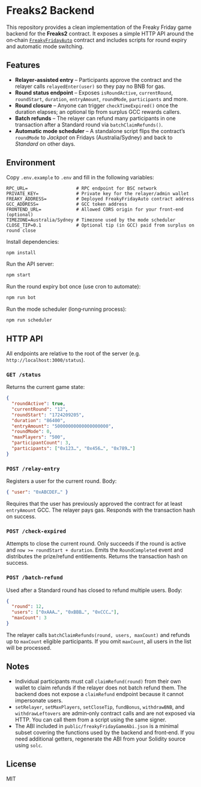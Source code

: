 # Freaks2 Backend

This repository provides a clean implementation of the Freaky Friday game backend for the **Freaks2** contract.  It exposes a simple HTTP API around the on‑chain [`FreakyFridayAuto`](./contracts/FreakyFridayAuto.sol) contract and includes scripts for round expiry and automatic mode switching.

## Features

- **Relayer‑assisted entry** – Participants approve the contract and the relayer calls `relayedEnter(user)` so they pay no BNB for gas.
- **Round status endpoint** – Exposes `isRoundActive`, `currentRound`, `roundStart`, `duration`, `entryAmount`, `roundMode`, `participants` and more.
- **Round closure** – Anyone can trigger `checkTimeExpired()` once the duration elapses; an optional tip from surplus GCC rewards callers.
- **Batch refunds** – The relayer can refund many participants in one transaction after a Standard round via `batchClaimRefunds()`.
- **Automatic mode scheduler** – A standalone script flips the contract’s `roundMode` to *Jackpot* on Fridays (Australia/Sydney) and back to *Standard* on other days.

## Environment

Copy `.env.example` to `.env` and fill in the following variables:

```
RPC_URL=                  # RPC endpoint for BSC network
PRIVATE_KEY=              # Private key for the relayer/admin wallet
FREAKY_ADDRESS=           # Deployed FreakyFridayAuto contract address
GCC_ADDRESS=              # GCC token address
FRONTEND_URL=             # Allowed CORS origin for your front‑end (optional)
TIMEZONE=Australia/Sydney # Timezone used by the mode scheduler
CLOSE_TIP=0.1             # Optional tip (in GCC) paid from surplus on round close
```

Install dependencies:

```sh
npm install
```

Run the API server:

```sh
npm start
```

Run the round expiry bot once (use cron to automate):

```sh
npm run bot
```

Run the mode scheduler (long‑running process):

```sh
npm run scheduler
```

## HTTP API

All endpoints are relative to the root of the server (e.g. `http://localhost:3000/status`).

### `GET /status`

Returns the current game state:

```json
{
  "roundActive": true,
  "currentRound": "12",
  "roundStart": "1724209205",
  "duration": "86400",
  "entryAmount": "50000000000000000000",
  "roundMode": 0,
  "maxPlayers": "500",
  "participantCount": 3,
  "participants": ["0x123…", "0x456…", "0x789…"]
}
```

### `POST /relay-entry`

Registers a user for the current round.  Body:

```json
{ "user": "0xABCDEF…" }
```

Requires that the user has previously approved the contract for at least `entryAmount` GCC.  The relayer pays gas.  Responds with the transaction hash on success.

### `POST /check-expired`

Attempts to close the current round.  Only succeeds if the round is active and `now >= roundStart + duration`.  Emits the `RoundCompleted` event and distributes the prize/refund entitlements.  Returns the transaction hash on success.

### `POST /batch-refund`

Used after a Standard round has closed to refund multiple users.  Body:

```json
{
  "round": 12,
  "users": ["0xAAA…", "0xBBB…", "0xCCC…"],
  "maxCount": 3
}
```

The relayer calls `batchClaimRefunds(round, users, maxCount)` and refunds up to `maxCount` eligible participants.  If you omit `maxCount`, all users in the list will be processed.

## Notes

- Individual participants must call `claimRefund(round)` from their own wallet to claim refunds if the relayer does not batch refund them.  The backend does not expose a `claimRefund` endpoint because it cannot impersonate users.
- `setRelayer`, `setMaxPlayers`, `setCloseTip`, `fundBonus`, `withdrawBNB`, and `withdrawLeftovers` are admin‑only contract calls and are not exposed via HTTP.  You can call them from a script using the same signer.
- The ABI included in `public/freakyFridayGameAbi.json` is a minimal subset covering the functions used by the backend and front‑end.  If you need additional getters, regenerate the ABI from your Solidity source using `solc`.

## License

MIT
